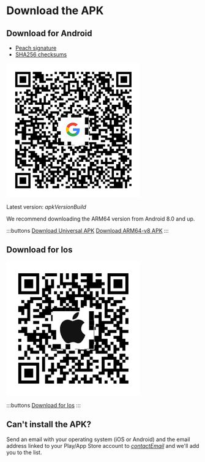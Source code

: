 # Download the APK

## Download for Android

- [Peach signature]($apkSignaturesUrl$)
- [SHA256 checksums]($apkChecksumsUrl$)

<img src="/icons/qrcode_android.png"  width="350">


Latest version: $apkVersionBuild$

We recommend downloading the ARM64 version from Android 8.0 and up.

:::buttons
[Download Universal APK]($apkUniversalUrl$)
[Download ARM64-v8 APK]($apkArm64v8Url$)
:::

## Download for Ios

<img src="/icons/qrcode_apple.png"  width="350">

:::buttons
[Download for Ios](https://testflight.apple.com/join/wfSPFEWG)
:::

## Can't install the APK?

Send an email with your operating system (iOS or Android) and the email address linked to your Play/App Store account to
[$contactEmail$](mailto:$contactEmail$) and we'll add you to the list.
